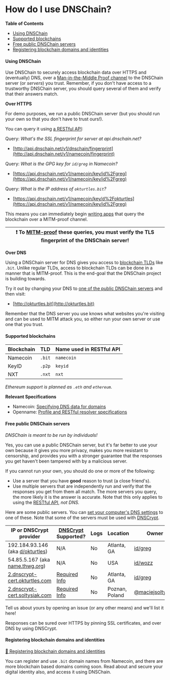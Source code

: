 # How do I use DNSChain?

__Table of Contents__

- [Using DNSChain](<#Using>)
- [Supported blockchains](<#Blockchains>)
- [Free public DNSChain servers](<#MITMProof>)
- [Registering blockchain domains and identities](<#GPG>)

<a name="Using"></a>
#### Using DNSChain

Use DNSChain to securely access blockchain data over HTTPS and (eventually) DNS, over a [Man-in-the-Middle Proof channel](What-is-it.md#MITMProof) to the DNSChain server (or _servers_) you trust. Remember, if you don't have access to a trustworthy DNSChain server, you should query several of them and verify that their answers match.

__Over HTTPS__

For demo purposes, we run a public DNSChain server (but you should run your own so that you don't have to trust ours!).

You can query it using [a RESTful API](What-is-it.md#API):

Query: _What's the SSL fingerprint for server at api.dnschain.net?_

- [http://api.dnschain.net/v1/dnschain/fingerprint](http://api.dnschain.net/v1/namecoin/fingerprint)

Query: _What is the GPG key for `id/greg` in Namecoin?_

- [https://api.dnschain.net/v1/namecoin/key/id%2Fgreg](https://api.dnschain.net/v1/namecoin/key/id%2Fgreg)

Query: _What is the IP address of `okturtles.bit`?_

- [https://api.dnschain.net/v1/namecoin/key/d%2Fokturtles](https://api.dnschain.net/v1/namecoin/key/id%2Fgreg)

This means you can immediately begin [writing apps](Developers.md#securing-your-apps-with-dnschain) that query the blockchain over a MITM-proof channel.

| **:exclamation:** To [MITM-proof](What-is-it.md#MITMProof) these queries, you **must** verify the TLS fingerprint of the DNSChain server! |
|-------------------------------------------------------------------------------------------------------------------------------------------|

__Over DNS__

Using a DNSChain server for DNS gives you access to [blockchain TLDs](<#Blockchains>) like `.bit`. Unlike regular TLDs, access to blockchain TLDs can be done in a manner that is MITM-proof. This is the end-goal that the DNSChain project is building towards.

Try it out by changing your DNS to [one of the public DNSChain servers](<#Servers>) and then visit:

- [http://okturtles.bit](http://okturtles.bit)

Remember that the DNS server you use knows what websites you're visiting and can be used to MITM attack you, so either run your own server or use one that you trust.

<a name="Blockchains"/></a>
#### Supported blockchains

| Blockchain |  TLD   | Name used in RESTful API |
|------------|--------|--------------------------|
| Namecoin   | `.bit` | `namecoin`               |
| KeyID      | `.p2p` | `keyid`                  |
| NXT        | `.nxt` | `nxt`                    |

_Ethereum support is planned as `.eth` and `ethereum`._

__Relevant Specifications__

- Namecoin: [Specifying DNS data for domains](https://wiki.namecoin.info/index.php?title=Domain_Name_Specification)
- Openname: [Profile and RESTful resolver specifications](https://github.com/openname/openname-specifications)

<a name="Servers"/></a>
#### Free public DNSChain servers

*DNSChain is meant to be run by individuals!*

Yes, you can use a public DNSChain server, but it's far better to use your own because it gives you more privacy, makes you more resistant to censorship, and provides you with a stronger guarantee that the responses you get haven't been tampered with by a malicious server.

If you cannot run your own, you should do one or more of the following:

- Use a server that you have __good__ reason to trust (a close friend's).
- Use multiple servers that are independently run and verify that the responses you get from them all match. The more servers you query, the more likely it is the answer is accurate. Note that this only applies to using the [RESTful API](What-is-it.md#API), _not DNS._

Here are some public servers. You can [set your computer's DNS settings](https://startpage.com/do/search?q=how+to+change+DNS+settings) to one of these. Note that some of the servers must be used with [DNSCrypt](https://github.com/jedisct1/dnscrypt-proxy).

|                          IP or DNSCrypt provider                           |        [DNSCrypt](http://dnscrypt.org/) Supported?         | Logs |    Location    |                          Owner                          |     Notes      |
|----------------------------------------------------------------------------|------------------------------------------------------------|------|----------------|---------------------------------------------------------|----------------|
| 192.184.93.146 (aka [d/okturtles](https://api.dnschain.net/d/okturtles))    | N/A                                                        | No   | Atlanta, GA    | [id/greg](https://api.dnschain.net/id/greg)              |                |
| 54.85.5.167 (aka [name.thwg.org](name.thwg.org))                           | N/A                                                        | No   | USA            | [id/wozz](https://api.dnschain.net/id/wozz)              |                |
| [2.dnscrypt-cert.okturtles.com](https://gist.github.com/taoeffect/8855230) | [Required Info](https://gist.github.com/taoeffect/8855230) | No   | Atlanta, GA    | [id/greg](https://api.dnschain.net/id/greg)              |                |
| [2.dnscrypt-cert.soltysiak.com](http://dc1.soltysiak.com)                  | [Required Info](http://dc1.soltysiak.com)                  | No   | Poznan, Poland | [@maciejsoltysiak](https://twitter.com/maciejsoltysiak) | IPv6 available |

Tell us about yours by opening an issue (or any other means) and we'll list it here!

Responses can be sured over HTTPS by pinning SSL certificates, and over DNS by using DNSCrypt.

<a name="Registering"/></a>
#### Registering blockchain domains and identities

[:book: Registering blockchain domains and identities](dot-bit-Domains-and-Identities.md)

You can register and use `.bit` domain names from Namecoin, and there are more blockchain based domains coming soon. Read about and secure your digital identity also, and access it using DNSChain.
